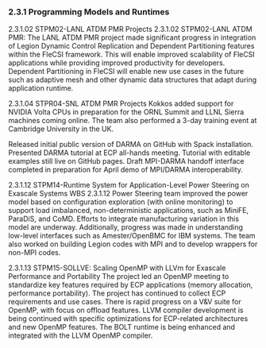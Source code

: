 ### 2.3.1 Programming Models and Runtimes

2.3.1.02 STPM02-LANL ATDM PMR Projects
2.3.1.02 STPM02-LANL ATDM PMR: The LANL ATDM PMR project made significant progress in integration of Legion Dynamic Control Replication and Dependent Partitioning features within the FleCSI framework. This will enable improved scalability of FleCSI applications while providing improved productivity for developers. Dependent Partitioning in FleCSI will enable new use cases in the future such as adaptive mesh and other dynamic data structures that adapt during application runtime. 

2.3.1.04 STPR04-SNL ATDM PMR Projects
Kokkos added support for NVIDIA Volta CPUs in preparation for the ORNL Summit  and LLNL Sierra machines coming online. The team also performed a 3-day training event at Cambridge University in the UK.

Released initial public version of DARMA on GitHub with Spack installation. Presented DARMA tutorial at ECP all-hands meeting. Tutorial with editable examples still live on GitHub pages.  Draft MPI-DARMA handoff interface completed in preparation for April demo of MPI/DARMA interoperability.


2.3.1.12 STPM14-Runtime System for Application-Level Power Steering on Exascale Systems
WBS 2.3.1.12 Power Steering team improved the power model based on configuration exploration (with online monitoring) to support load imbalanced, non-deterministic applications, such as MiniFE, ParaDiS, and CoMD. Efforts to integrate manufacturing variation in this model are underway. Additionally, progress was made in understanding low-level interfaces such as Amester/OpenBMC for IBM systems. The team also worked on building Legion codes with MPI and to develop wrappers for non-MPI codes.

2.3.1.13 STPM15-SOLLVE: Scaling OpenMP with LLVm for Exascale Performance and Portability
The project led an OpenMP meeting to standardize key features required by ECP applications (memory allocation, performance portability). The project has continued to collect ECP requirements and use cases.  There is rapid progress on a V&V suite for OpenMP, with focus on offload features.  LLVM compiler development is being continued with specific optimizations for ECP-related architectures and new OpenMP features.  The BOLT runtime is being enhanced and integrated with the LLVM OpenMP compiler.

